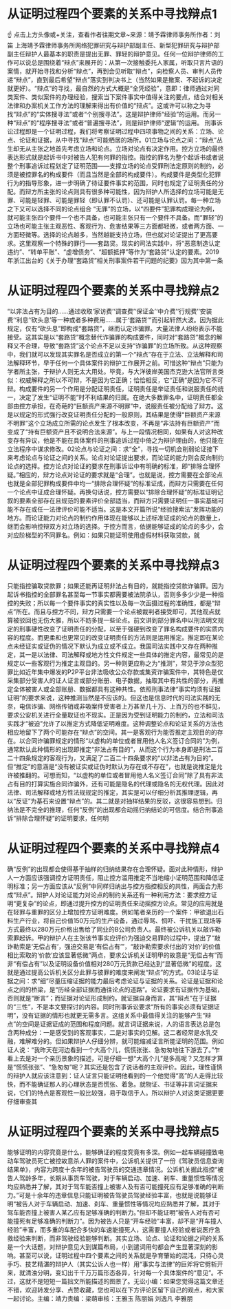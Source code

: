 # 从证明过程四个要素的关系中寻找辩点1

☝ 点击上方头像或+关注，查看作者往期文章~来源：靖予霖律师事务所作者：刘笛 上海靖予霖律师事务所网络犯罪研究与辩护部副主任、新型犯罪研究与辩护部副主任辩护人最基本的职责是提出无罪、罪轻的辩护意见。任何一位辩护律师的工作可以说总是围绕着“辩点”来展开的：从第一次接触委托人家属，听取只言片语的案情，就开始寻找和分析“辩点”，再到会见听取“辩点”，向检察人员、审判人员传递“辩点”，直到最后希望“辩点”落实到判决书上（当然如果是撤案、不起诉的决定就更好）。“辩点”的寻找，最自然的方式大概是“全凭经验”，意即：律师通过对同类案件、类似案件的办理经验，搜索当下案件事实中值得关注的要点，结合对相关法律和办案机关工作方法的理解来得出有价值的“辩点”。这或许可以称之为寻找“辩点”的“实体搜寻法”或者“个别搜寻法”。这是辩护律师“经验”的运用。而另一种“辩点”的“程序搜寻法”或者“普遍搜寻法”，则是辩护律师“逻辑”的运用。 刑事诉讼过程即是一个证明过程，我们将考察证明过程中四项事物之间的关系：立场、论点、论证和证据，从中寻找“辩点”可能栖居的场所。01立场与论点之间：“辩点”丛生却无从主张之地首先考虑立场和论点。立场对论点有决定作用。控方立场的最终表达形式就是起诉书中对被告人犯有何罪的指控。指控的罪名为整个起诉书或者说整个刑事追诉过程划定了证明范围——支撑立场的论点受罪刑法定原则的制约，必须是被控罪名的构成要件（而且当然是全部的构成要件）。构成要件是类型化犯罪行为的指导形象，进一步明确了待证要件事实的范围，同时也规定了证明责任的分配。而辩方所主张的论点则具有很多种可能性，因为辩护人所选择的立场可能是无罪、可能是轻罪、可能是罪轻（即认罪不认罚）、还可能是认罪认罚。每一种立场之下又可以选择不同的论点组合 “无罪”的立场，以“四要件”犯罪构成理论为例，就可能主张四个要件一个也不具备，也可能主张只有一个要件不具备。而“罪轻”的立场也可能主张主观恶性、客观行为、危害结果等三方面都轻微，或者两方面、一方面轻微等。选择的论点越多，当然越能支持立场，但也就对论证提出了更高要求。这里观察一个特殊的罪行——套路贷。现实的司法实践中，将“恶意制造认定违约”、“转单平账”、“虚增债务”、“超额抵押”等作为“套路贷”认定的要素。2019年浙江出台的《关于办理“套路贷”相关刑事案件若干问题的纪要》因为其中第一条

# 从证明过程四个要素的关系中寻找辩点2

“以非法占有为目的……通过收取‘家访费’‘调查费’‘保证金’‘中介费’‘行规费’‘安装费’‘利息’‘砍头息’等一种或者多种费用……属于‘套路贷’”而引起轩然大波。因为据此规定，仅有“砍头息”即构成“套路贷”，继而认定诈骗罪。大量法律人纷纷表示不能接受。这其实是以“套路贷”概念替代诈骗罪的构成要件，同时对“套路贷”概念的解释又不合理，导致“套路贷”这个论点不足以支持“诈骗罪”的立场所致。从这种观察中，我们就可以发现其实罪名是否成立的第一个“辩点”存在于立法、立法解释和司法解释环节，早于任何一个具体案件的辩护工作展开之前。可惜这种“辩点”只能为学者所主张，于辩护人则无太大用处。毕竟，与大洋彼岸美国杰克逊大法官所言类似：权威解释之所以不可辩，不是因为它正确；恰恰相反，它“正确”是因为它不可辩。构成要件的另一个作用是分配证明责任，证明责任是举证责任和说服责任的统一，决定了发生“证明不能”时不利结果的归属。在绝大多数罪名中，证明责任都全部由控方承担，在奇葩的“巨额资产来源不明罪”中，说服责任被分配给了辩方。这是以规定的形式强行改变证明责任分配的一般原则，其结果是使得“巨额资产来源不明罪”这个立场成立所需的论点发生了根本改变，不再是“非法持有巨额资产”而变成了“持有巨额资产且不说明合法来源”。与上一段情况相同，如果有人对这种改变存有异议，他是不能在具体案件的刑事追诉过程中倚之为辩护理由的，他只能在立法程序中谋求修改。02论点与论证之间：求“全”，寻找一切机会削弱论证接下来考虑论点与论证之间的关系。论点对论证提出要求，而论证的能力则会反向制约论点的选择。控方论点对论证的要求在刑事诉讼中有明确的标准，即“排除合理怀疑。”相应的，辩方论点对论证的要求就是“合理”。也就是说，控方需要在全部论点也就是全部犯罪构成要件中均一“排除合理怀疑”的标准证成，而辩方只需要在任何一个论点中证成合理怀疑。再换句话说，控方需要以“排除合理怀疑”的标准证明记叙的要素全部存在且规范的要素评价全部适当，而辩方只需要证明任一事实基础可能不存在或任一法律评价可能不适当。这是本文开篇所说“经验搜索法”发挥功能的地方。而论证能力对论点的制约作用体现在能够以上述标准证成的论点的数量上，继而会影响控辩双方对立场的选择。于控方而言，依据能够证成的论点的多少，会对应阶梯型的不同罪名。例如：如果只能证明使用虚假材料获取贷款，就

# 从证明过程四个要素的关系中寻找辩点3

只能指控骗取贷款罪；如果还能再证明非法占有目的，就能指控贷款诈骗罪。因为起诉书指控的全部罪名甚至每一节事实都需要被法院承认，否则多多少少是一种指控的失败；所以每一个要件事实的真实性以及每一次函摄过程的准确性，都是“辩点”所在。而且与控方不同，辩方只需要一个论点被裁判者接受即可，其他观点就算被驳回也无伤大雅，所以不妨多提一些论点。前文讲到部分罪名中以刑法明文规定的刑事硬性改变了证明责任的分配，以至于强硬到改变了罪名构成要件的实质内容的程度。而更柔和也更常见的改变证明责任的方法则是运用推定。推定即在某论点未经证实或证伪的情况下默认为成立或不成立。我国司法实践中又存在两种推定，其一是以法律、司法解释或地方性文件规定一些具体的推定内容，最常见的是规定以一些客观行为推定主观目的。另一种则更应称之为“推测”，常见于涉众型犯罪比如近年集中爆发的P2P平台非法吸收公众存款或集资诈骗案件中，其特色是仅采集部分受害人的证人证言或部分账册、电子数据，抽取其中有共性的部分，再推定全体被害人或全部账册、数据都具有这种共性。依照刑事法律“事实均须有证据证明”的要求来说，这种推测当然是不应该的。但这也是信息时代的司法实践的无奈，电信诈骗、网络传销或非吸案件受害者上万甚至几十万、上百万的也不鲜见，要求公安机关进行全量取证也不现实。正是因为受到证明能力的制约，立法和司法实践才“被迫”允许了以推定方式降低证明难度。这种调整论点和论证关系的方法也相应地留下了两个可能存在“辩点”的空间。其一是客观行为能否推定主观目的的存在。以合同诈骗罪规定的情形“以虚构的单位或者冒用他人名义签订合同的”为例，通常默认此种情形的出现即推定“非法占有目的”，从而这个行为本身即是刑法二百二十四条规定的客观行为，又满足了二百二十四条要求的“以非法占有为目的”。但“推定”的意涵是“没有被证实或证伪时默认为存在或不存在”，也就是说推定是允许被推翻的。可想而知，“以虚构的单位或者冒用他人名义签订合同”除了具有非法占有目的打算实施合同诈骗外，还有可能是隐名的代理或隐名的无权代理。因此对法律、司法解释或地方性法规规定的推定，其实是可以仔细分析其推理逻辑，再以“反证”为基石来设置“辩点”的。其二就是对抽样结果的反驳，这很容易想到。归纳法是不完全的推理，任何“反例”的出现都会动摇归纳结论的可信度。结合刑事追诉“排除合理怀疑”的证明要求，任何明

# 从证明过程四个要素的关系中寻找辩点4

确“反例”的出现都会使得基于抽样的归纳结果存在合理怀疑。面对此种情形，辩护人一方面应该强调控方证明责任，阻止控方滥用推定不当地缩小证明范围和降低证明标准；另一方面应该从“反例”中同样归纳出与控方指控相反的共性，两面合力形成“辩点”。辩护人对论证能力对论点的制约关系还有一种利用方法：要求控方证明“更复杂”的论点，即通过提升控方的证明责任来动摇控方论点。常见的应用就是在轻罪与重罪的区分上增加控方证明难度。例如笔者亲历的一个案件：甲欲退出石料生产行业，将自己价值150万元的生产设备，通过辱骂、恫吓、干扰施工现场等方式最终以280万元价格出售给了同业的B公司负责人。最终被公诉机关以敲诈勒索罪起诉。甲的辩护人在主张该节事实应评价为强迫交易罪的过程中，提出了“敲诈勒索是‘无偿占有’，强迫交易是‘有偿占有’”，“敲诈勒索要求付出的‘对价’的价值相比索取的‘价款’应该显著低微”两点，要求公诉机关证明甲的故意是“无偿占有”而非“有偿占有”以及证明设备价值相对280万元货款已经达到“显著低微”的程度。这就是通过提高公诉机关区分此罪与彼罪的难度来阐发“辩点”的方式。03论证与证据之间：求“细”尽量压缩证据的能力最后考虑论证与证据的关系。论证是证据和论点之间的桥梁，是“历经全部证据而通往论点的道路”。论证要求有证据作为基础，否则就是“断言”；而证据对论证形成制约。就证据自身而言，其“辩点”在于证据的“三性”，不是本文要探讨的内容。同时刑事诉讼要求“所有的事实必须有证据证明”，没有证据的情形也就更无需多言。这组关系中最值得关注的能够产生“辩点”的空间是证据证成的范围和程度问题。就言词证据来说，人的语言表达总是包含两种成分：一是感受到的客观事实，二是对事实的见解。这二者经常是水乳交融，难解难分的。但如果辩护人仔细分辨，就可能缩减证言所能证明的范围。例如证人说：“我昨天在河边看到一个大高个儿，慌慌张张、急匆匆地往下游去了。”乍看上去是对一个亲历景象的描述，可是仔细一想“大高个儿”是多高呢？又怎样才算是“慌慌张张”、“急匆匆”呢？其实还是包含了说话者的主观评价。因此，理性谨慎的辩护人就应该注意到：证人证言只能证明他看到的一个他觉得“高”的人走得比较快，而不能确证那人的心理状态是否慌张、着急。就物证、书证等非言词证据来说，它们的特点是客观性一般比较强，易于取信于人。所以辩护人对这类证据更要仔细审查其

# 从证明过程四个要素的关系中寻找辩点5

能够证明的内容究竟是什么，能够确证的程度究竟有多深。例如一起车辆碰撞致电动车驾驶员死亡被控故意杀人罪的案件中，公诉机关提供了一份《驾驶员信息查询结果单》，内容为跨度十余年的被告驾驶员的交通违章情况。公诉机关据此指控“被告人驾龄多年，长期从事货车驾驶，对于车辆启动、加速、刹车、重量惯性等情况均应熟悉并了解，其对于驾车能否撞上被害人及有否可能撞死应有足够准确的判断力。”可是十余年的违章信息只能证明被告驾驶员驾驶经验丰富，也就是说能够证明“被告人对于车辆启动、加速、刹车、重量惯性等情况均应熟悉并了解，其对于驾车能否撞上被害人某乙应有足够准确的判断力。”但却不能证明“被告人对有否可能撞死有足够准确的判断力”。因为被告人只是“开车经验”丰富，却不是“开车撞人经验”丰富，而多重的车配合多快的车速能撞死人，这需要撞人经验或者说医疗急救经验来判断，而非驾驶经验能够判断。其实立场、论点、论证和论据之间的关系是一个大话题，对辩护意见大到谋篇布局，小到遣词用句都会产生显著深刻的影响。甚至可以说，证明过程中四个要素之间的关系就是孕育肇始的混沌，只待心灵手巧、技艺精湛的辩护人（其实公诉人也一样）用“事实与法律”的巨斧将它劈斩开来，就清浊分明，变幻出千千万万篇形态各异，针对每一个具体案件的“意见”。不过，这就不是短短一篇拙文所能描述的图景了。无讼小编：如果您觉得这篇文章还不错，欢迎转发分享、点赞收藏，您也可以在下方评论区留下自己的观点，和大家一起讨论。主编：靖力责编：梁萌审核：王雅玉 陈丽娟 刘逸凡 李雅朋

